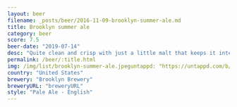```yaml
---
layout: beer
filename: _posts/beer/2016-11-09-brooklyn-summer-ale.md
title: Brooklyn summer ale
category: beer
score: 7.5
beer-date: "2019-07-14"
desc: "Quite clean and crisp with just a little malt that keeps it interesting"
permalink: /beer/:title.html
img: /img/list/brooklyn-summer-ale.jpeguntappd: "https://untappd.com/b/brooklyn-brewery-brooklyn-summer-ale/5571"
country: "United States"
brewery: "Brooklyn Brewery"
breweryURL: "breweryURL"
style: "Pale Ale - English"
---
```

